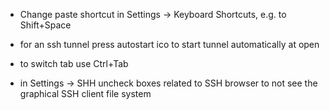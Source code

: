 * Change paste shortcut in Settings -> Keyboard Shortcuts, 
e.g. to Shift+Space

* for an ssh tunnel press autostart ico to start tunnel automatically at open

* to switch tab use Ctrl+Tab

* in Settings -> SHH uncheck boxes related to SSH browser to not see the graphical SSH client file system
